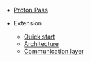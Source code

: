 <!-- docs/_sidebar.md -->

-   [Proton Pass](/)

*   Extension

    -   [Quick start](extension/quickstart.md)
    -   [Architecture](extension/architecture.md)
    -   [Communication layer](extension/coms.md)
